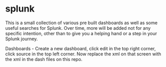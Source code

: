 # splunk
This is a small collection of various pre built dashboards as well as some useful searches for Splunk.
Over time, more will be added not for any specific intention, other than to give you a helping hand or 
a step in your Splunk journey.

Dashboards - Create a new dashboard, click edit in the top right corner, click source in the top left corner.
Now replace the xml on that screen with the xml in the dash files on this repo.
